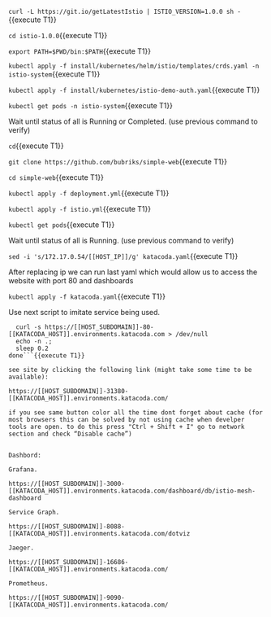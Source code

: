 `curl -L https://git.io/getLatestIstio | ISTIO_VERSION=1.0.0 sh -`{{execute T1}}

`cd istio-1.0.0`{{execute T1}}

`export PATH=$PWD/bin:$PATH`{{execute T1}}

`kubectl apply -f install/kubernetes/helm/istio/templates/crds.yaml -n istio-system`{{execute T1}}

`kubectl apply -f install/kubernetes/istio-demo-auth.yaml`{{execute T1}}

`kubectl get pods -n istio-system`{{execute T1}}

Wait until status of all is Running or Completed. (use previous command to verify)

`cd`{{execute T1}}

`git clone https://github.com/bubriks/simple-web`{{execute T1}}

`cd simple-web`{{execute T1}}

`kubectl apply -f deployment.yml`{{execute T1}}

`kubectl apply -f istio.yml`{{execute T1}}

`kubectl get pods`{{execute T1}}

Wait until status of all is Running. (use previous command to verify)

`sed -i 's/172.17.0.54/[[HOST_IP]]/g' katacoda.yaml`{{execute T1}}

After replacing ip we can run last yaml which would allow us to access the website with port 80 and dashboards

`kubectl apply -f katacoda.yaml`{{execute T1}}

Use next script to imitate service being used.

```while true; do
  curl -s https://[[HOST_SUBDOMAIN]]-80-[[KATACODA_HOST]].environments.katacoda.com > /dev/null
  echo -n .;
  sleep 0.2
done```{{execute T1}}

see site by clicking the following link (might take some time to be available):

https://[[HOST_SUBDOMAIN]]-31380-[[KATACODA_HOST]].environments.katacoda.com/

if you see same button color all the time dont forget about cache (for most browsers this can be solved by not using cache when develper tools are open. to do this press "Ctrl + Shift + I" go to network section and check “Disable cache”)


Dashbord:

Grafana.

https://[[HOST_SUBDOMAIN]]-3000-[[KATACODA_HOST]].environments.katacoda.com/dashboard/db/istio-mesh-dashboard

Service Graph.

https://[[HOST_SUBDOMAIN]]-8088-[[KATACODA_HOST]].environments.katacoda.com/dotviz

Jaeger.

https://[[HOST_SUBDOMAIN]]-16686-[[KATACODA_HOST]].environments.katacoda.com/

Prometheus.

https://[[HOST_SUBDOMAIN]]-9090-[[KATACODA_HOST]].environments.katacoda.com/
